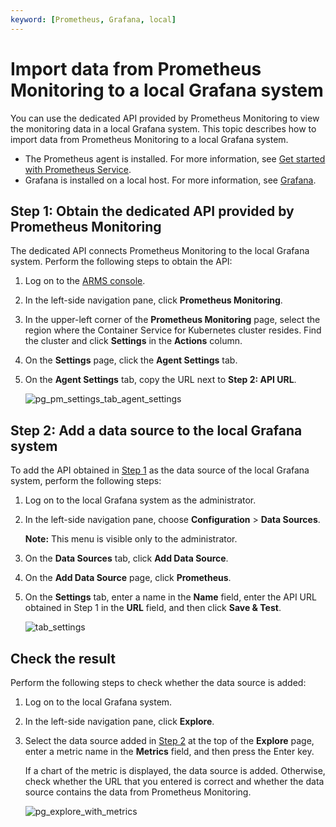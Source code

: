 ```yaml
---
keyword: [Prometheus, Grafana, local]
---
```


# Import data from Prometheus Monitoring to a local Grafana system

You can use the dedicated API provided by Prometheus Monitoring to view the monitoring data in a local Grafana system. This topic describes how to import data from Prometheus Monitoring to a local Grafana system.

-   The Prometheus agent is installed. For more information, see [Get started with Prometheus Service]().
-   Grafana is installed on a local host. For more information, see [Grafana](https://grafana.com/docs/grafana/latest/getting-started/what-is-grafana/).

## Step 1: Obtain the dedicated API provided by Prometheus Monitoring

The dedicated API connects Prometheus Monitoring to the local Grafana system. Perform the following steps to obtain the API:

1.  Log on to the [ARMS console](https://arms-ap-southeast-1.console.aliyun.com/#/home).

2.  In the left-side navigation pane, click **Prometheus Monitoring**.

3.  In the upper-left corner of the **Prometheus Monitoring** page, select the region where the Container Service for Kubernetes cluster resides. Find the cluster and click **Settings** in the **Actions** column.

4.  On the **Settings** page, click the **Agent Settings** tab.

5.  On the **Agent Settings** tab, copy the URL next to **Step 2: API URL**.

    ![pg_pm_settings_tab_agent_settings](https://static-aliyun-doc.oss-accelerate.aliyuncs.com/assets/img/en-US/2714672161/p103094.png)


## Step 2: Add a data source to the local Grafana system

To add the API obtained in [Step 1](#section_1i3_18o_66s) as the data source of the local Grafana system, perform the following steps:

1.  Log on to the local Grafana system as the administrator.

2.  In the left-side navigation pane, choose **Configuration** \> **Data Sources**.

    **Note:** This menu is visible only to the administrator.

3.  On the **Data Sources** tab, click **Add Data Source**.

4.  On the **Add Data Source** page, click **Prometheus**.

5.  On the **Settings** tab, enter a name in the **Name** field, enter the API URL obtained in Step 1 in the **URL** field, and then click **Save & Test**.

    ![tab_settings](https://static-aliyun-doc.oss-accelerate.aliyuncs.com/assets/img/en-US/2714672161/p103095.png)


## Check the result

Perform the following steps to check whether the data source is added:

1.  Log on to the local Grafana system.

2.  In the left-side navigation pane, click **Explore**.

3.  Select the data source added in [Step 2](#section_c98_ybh_a8a) at the top of the **Explore** page, enter a metric name in the **Metrics** field, and then press the Enter key.

    If a chart of the metric is displayed, the data source is added. Otherwise, check whether the URL that you entered is correct and whether the data source contains the data from Prometheus Monitoring.

    ![pg_explore_with_metrics](https://static-aliyun-doc.oss-accelerate.aliyuncs.com/assets/img/en-US/2714672161/p103096.png)


